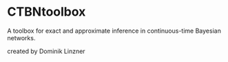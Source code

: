 # CTBNtoolbox
A toolbox for exact and approximate inference in continuous-time Bayesian networks.

created by Dominik Linzner
